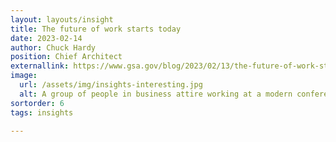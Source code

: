 ```yaml
---
layout: layouts/insight
title: The future of work starts today
date: 2023-02-14
author: Chuck Hardy
position: Chief Architect
externallink: https://www.gsa.gov/blog/2023/02/13/the-future-of-work-starts-now
image: 
  url: /assets/img/insights-interesting.jpg
  alt: A group of people in business attire working at a modern conference table
sortorder: 6
tags: insights

---
```


